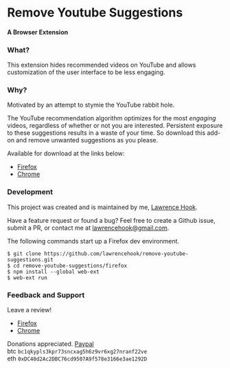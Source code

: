 # Remove Youtube Suggestions
#### A Browser Extension


### What?
This extension hides recommended videos on YouTube and allows customization of the user interface to be less engaging.

### Why?
Motivated by an attempt to stymie the YouTube rabbit hole.

The YouTube recommendation algorithm optimizes for the most _engaging_ videos, regardless of whether or not you are interested. Persistent exposure to these suggestions results in a waste of your time. So download this add-on and remove unwanted suggestions as you please.

Available for download at the links below:
- [Firefox](https://addons.mozilla.org/en-US/firefox/addon/remove-youtube-s-suggestions)
- [Chrome](https://chrome.google.com/webstore/detail/remove-youtube-suggestion/cdhdichomdnlaadbndgmagohccgpejae)

### Development
This project was created and is maintained by me, [Lawrence Hook](https://lawrencehook.com).  

Have a feature request or found a bug? Feel free to create a Github issue, submit a PR, or contact me at lawrencehook@gmail.com.

The following commands start up a Firefox dev environment.

```
$ git clone https://github.com/lawrencehook/remove-youtube-suggestions.git
$ cd remove-youtube-suggestions/firefox
$ npm install --global web-ext
$ web-ext run
```

### Feedback and Support
Leave a review!
- [Firefox](https://addons.mozilla.org/en-US/firefox/addon/remove-youtube-s-suggestions)
- [Chrome](https://chrome.google.com/webstore/detail/remove-youtube-suggestion/cdhdichomdnlaadbndgmagohccgpejae)

Donations appreciated. [Paypal](https://www.paypal.com/cgi-bin/webscr?cmd=_donations&business=FF9K9YD6K6SWG&currency_code=USD&source=url&amount=5)  
btc `bc1qkypls3kpr73sncxag5h6z9vr6xg27nranf22ve`  
eth `0xDC40d2Ac2DBC76cd9507A9f578e3166e3ae1292D`  
